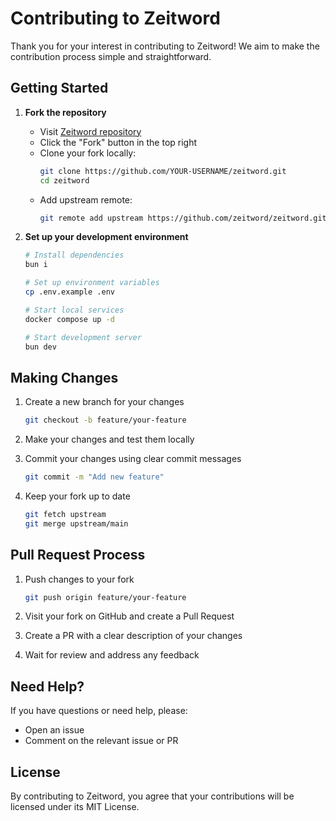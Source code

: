 # Contributing to Zeitword

Thank you for your interest in contributing to Zeitword! We aim to make the contribution process simple and straightforward.

## Getting Started

1. **Fork the repository**
   - Visit [Zeitword repository](https://github.com/zeitword/zeitword)
   - Click the "Fork" button in the top right
   - Clone your fork locally:
     ```bash
     git clone https://github.com/YOUR-USERNAME/zeitword.git
     cd zeitword
     ```
   - Add upstream remote:
     ```bash
     git remote add upstream https://github.com/zeitword/zeitword.git
     ```

2. **Set up your development environment**
   ```bash
   # Install dependencies
   bun i

   # Set up environment variables
   cp .env.example .env

   # Start local services
   docker compose up -d

   # Start development server
   bun dev
   ```

## Making Changes

1. Create a new branch for your changes
   ```bash
   git checkout -b feature/your-feature
   ```

2. Make your changes and test them locally

3. Commit your changes using clear commit messages
   ```bash
   git commit -m "Add new feature"
   ```

4. Keep your fork up to date
   ```bash
   git fetch upstream
   git merge upstream/main
   ```

## Pull Request Process

1. Push changes to your fork
   ```bash
   git push origin feature/your-feature
   ```

2. Visit your fork on GitHub and create a Pull Request
3. Create a PR with a clear description of your changes
4. Wait for review and address any feedback

## Need Help?

If you have questions or need help, please:
- Open an issue
- Comment on the relevant issue or PR

## License

By contributing to Zeitword, you agree that your contributions will be licensed under its MIT License.
